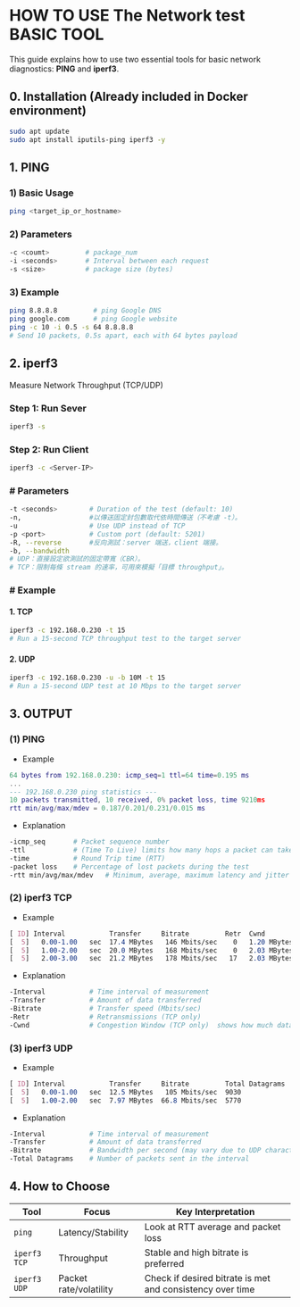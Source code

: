 # HOW TO USE The Network test BASIC TOOL

This guide explains how to use two essential tools for basic network diagnostics: **PING** and **iperf3**.

## 0. Installation (Already included in Docker environment)
```bash
sudo apt update
sudo apt install iputils-ping iperf3 -y
```

## 1. PING
### 1)  Basic Usage
```bash
ping <target_ip_or_hostname>
```
### 2)  Parameters
```bash
-c <coumt>         # package_num
-i <seconds>       # Interval between each request
-s <size>          # package size (bytes)
```
### 3)      Example
```bash
ping 8.8.8.8         # ping Google DNS
ping google.com      # ping Google website
ping -c 10 -i 0.5 -s 64 8.8.8.8
# Send 10 packets, 0.5s apart, each with 64 bytes payload
```

## 2. iperf3
Measure Network Throughput (TCP/UDP)
### Step 1:  Run Sever
```bash
iperf3 -s
```
### Step 2:  Run Client
```bash
iperf3 -c <Server-IP>
```
###  # Parameters
```bash
-t <seconds>        # Duration of the test (default: 10)
-n, 	            #以傳送固定封包數取代依時間傳送（不考慮 -t）。
-u                  # Use UDP instead of TCP
-p <port>           # Custom port (default: 5201)
-R, --reverse	    #反向測試：server 端送，client 端接。
-b, --bandwidth
# UDP：直接設定欲測試的固定帶寬（CBR）。
# TCP：限制每條 stream 的速率，可用來模擬「目標 throughput」。
```
### # Example 
####  1. TCP
```bash
iperf3 -c 192.168.0.230 -t 15
# Run a 15-second TCP throughput test to the target server
```
#### 2. UDP
```bash
iperf3 -c 192.168.0.230 -u -b 10M -t 15
# Run a 15-second UDP test at 10 Mbps to the target server
```

## 3. OUTPUT

### (1) PING
- Example
```lua
64 bytes from 192.168.0.230: icmp_seq=1 ttl=64 time=0.195 ms
...
--- 192.168.0.230 ping statistics ---
10 packets transmitted, 10 received, 0% packet loss, time 9210ms
rtt min/avg/max/mdev = 0.187/0.201/0.231/0.015 ms
```
- Explanation
```bash
-icmp_seq       # Packet sequence number
-ttl            # (Time To Live) limits how many hops a packet can take
-time           # Round Trip time (RTT)
-packet loss    # Percentage of lost packets during the test
-rtt min/avg/max/mdev	# Minimum, average, maximum latency and jitter (mdev = mean deviation)
```

### (2) iperf3 TCP
- Example

```css
[ ID] Interval           Transfer     Bitrate         Retr  Cwnd
[  5]   0.00-1.00   sec  17.4 MBytes   146 Mbits/sec    0   1.20 MBytes       
[  5]   1.00-2.00   sec  20.0 MBytes   168 Mbits/sec    0   2.03 MBytes       
[  5]   2.00-3.00   sec  21.2 MBytes   178 Mbits/sec   17   2.03 MBytes  
```
- Explanation
```bash
-Interval           # Time interval of measurement
-Transfer           # Amount of data transferred
-Bitrate            # Transfer speed (Mbits/sec)
-Retr               # Retransmissions (TCP only)
-Cwnd               # Congestion Window (TCP only)	shows how much data TCP is allowed to send, in Bytes/KBytes. Higher is better.
```

### (3) iperf3 UDP
- Example
```css
[ ID] Interval           Transfer     Bitrate         Total Datagrams
[  5]   0.00-1.00   sec  12.5 MBytes   105 Mbits/sec  9030  
[  5]   1.00-2.00   sec  7.97 MBytes  66.8 Mbits/sec  5770  
```
- Explanation
```bash
-Interval           # Time interval of measurement
-Transfer           # Amount of data transferred
-Bitrate            # Bandwidth per second (may vary due to UDP characteristics)
-Total Datagrams    # Number of packets sent in the interval
```
## 4. How to Choose
| Tool         | Focus                  | Key Interpretation                                        |
| ------------ | ---------------------- | --------------------------------------------------------- |
| `ping`       | Latency/Stability      | Look at RTT average and packet loss                       |
| `iperf3 TCP` | Throughput             | Stable and high bitrate is preferred                      |
| `iperf3 UDP` | Packet rate/volatility | Check if desired bitrate is met and consistency over time |




